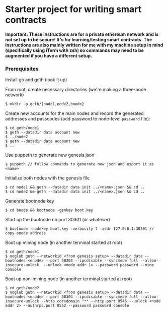 # Starter project for writing smart contracts

#### **Important**: These instructions are for a private ethereum network and is not set up to be secure! It's for learning/testing smart contracts. The instructions are also mainly written for me with my machine setup in mind (specifically using iTerm with zsh) so commands may need to be augmented if you have a different setup.

### Prerequisites

Install go and geth (look it up)

From root, create necessary directories (we're making a three-node network)

```
$ mkdir -p geth/{node1,node2,bnode}
```

Create new accounts for the main nodes and record the generated addresses and passcodes (add password to node-level `password` file):

```
$ cd geth/node1
$ geth --datadir data account new
$ ../node2
$ geth --datadir data account new
$ ..
```

Use puppeth to generate new genesis.json

```
$ puppeth // follow commands to generate new json and export it as <name>
```

Initialize both nodes with the genesis file

```
$ cd node1 && geth --datadir data init ../<name>.json && cd ..
$ cd node2 && geth --datadir data init ../<name>.json && cd ..
```

Generate bootnode key

```
$ cd bnode && bootnode -genkey boot.key
```

Start up the bootnode on port 30301 (or whatever)

```
$ bootnode -nodekey boot.key -verbosity 7 -addr 127.0.0.1:30301 // copy enode address
```

Boot up mining node (in another terminal started at root)

```
$ cd geth/node1
$ noglob geth --networkid <from genesis setup> --datadir data --bootnodes <enode> --port 30303 --ipcdisable --syncmode full --allow-insecure-unlock  --unlock <node addr 1> --password password --mine console
```

Boot up non-mining node (in another terminal started at root)

```
$ cd geth/node2
$ noglob geth --networkid <from genesis setup> --datadir data --bootnodes <enode> --port 30304 --ipcdisable --syncmode full --allow-insecure-unlock --http.corsdomain "*" --http.port 8546 --unlock <node addr 2> --authrpc.port 8552 --password password console
```
